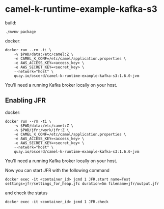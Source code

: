 # camel-k-runtime-example-kafka-s3

build:
```shell script
./mvnw package
```

docker:
```shell script
docker run --rm -ti \
    -v $PWD/data:/etc/camel:Z \
    -e CAMEL_K_CONF=/etc/camel/application.properties \
    -e AWS_ACCESS_KEY=<access_key> \
    -e AWS_SECRET_KEY=<secret_key> \
    --network="host" \
    quay.io/oscerd/camel-k-runtime-example-kafka-s3:1.6.0-jvm
```

You'll need a running Kafka broker locally on your host.

## Enabling JFR 

docker:
```shell script
docker run --rm -ti \
    -v $PWD/data:/etc/camel:Z \
    -v $PWD/jfr:/work/jfr:Z \
    -e CAMEL_K_CONF=/etc/camel/application.properties \
    -e AWS_ACCESS_KEY=<access_key> \
    -e AWS_SECRET_KEY=<secret_key> \
    --network="host" \
    quay.io/oscerd/camel-k-runtime-example-kafka-s3:1.6.0-jvm
```

You'll need a running Kafka broker locally on your host.

Now you can start JFR with the following command

```
docker exec -it <container_id> jcmd 1 JFR.start name=Test settings=jfr/settings_for_heap.jfc duration=5m filename=jfr/output.jfr
```

and check the status

```
docker exec -it <container_id> jcmd 1 JFR.check
```

